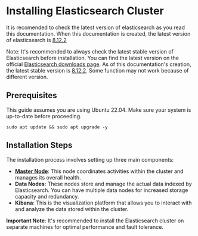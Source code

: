 # Installing Elasticsearch Cluster

It is recomended to check the latest version of elasticsearch as you read this documentation. When this documentation is created, the latest version of elasticsearch is [8.12.2](https://www.elastic.co/downloads/past-releases/elasticsearch-8-12-2)

Note: It's recommended to always check the latest stable version of Elasticsearch before installation. You can find the latest version on the official [Elasticsearch downloads page](https://www.elastic.co/downloads/elasticsearch). As of this documentation's creation, the latest stable version is [8.12.2](https://www.elastic.co/downloads/past-releases/elasticsearch-8-12-2). Some function may not work because of different version.

## Prerequisites
This guide assumes you are using Ubuntu 22.04. Make sure your system is up-to-date before proceeding.

```sudo apt update && sudo apt upgrade -y```

## Installation Steps
The installation process involves setting up three main components:

* [<b>Master Node</b>](./master_node): This node coordinates activities within the cluster and manages its overall health.
* <b>Data Nodes</b>: These nodes store and manage the actual data indexed by Elasticsearch. You can have multiple data nodes for increased storage capacity and redundancy.
* <b>Kibana</b>: This is the visualization platform that allows you to interact with and analyze the data stored within the cluster.

<b>Important Note</b>: It's recommended to install the Elasticsearch cluster on separate machines for optimal performance and fault tolerance. 